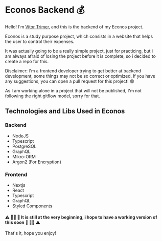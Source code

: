 # Econos Backend :moneybag:

Hello! I'm [Vitor Trimer](https://www.linkedin.com/in/vitor-trimer-272152153/), and this is the backend of my Econos project.

Econos is a study purpose project, which consists in a website that helps the user to control their expenses.

It was actually going to be a really simple project, just for practicing, but i am always afraid of losing the project before it is complete, so i decided to create a repo for this.

Disclaimer: I'm a frontend developer trying to get better at backend development, some things may not be so correct or optimized. If you have any suggestions, you can open a pull request for this project! :smile:

As I am working alone in a project that will not be published, I'm not following the right gitflow model, sorry for that.

## Technologies and Libs Used in Econos

### Backend
* NodeJS
* Typescript
* PostgreSQL
* GraphQL
* Mikro-ORM
* Argon2 (For Encryption)


### Frontend
* Nextjs
* React
* Typescript
* GraphQL
* Styled Components


#### :warning: :construction_worker_man: :construction: It is still at the very beginning, i hope to have a working version of this soon :construction: :construction_worker_man: :warning:


That's it, hope you enjoy!